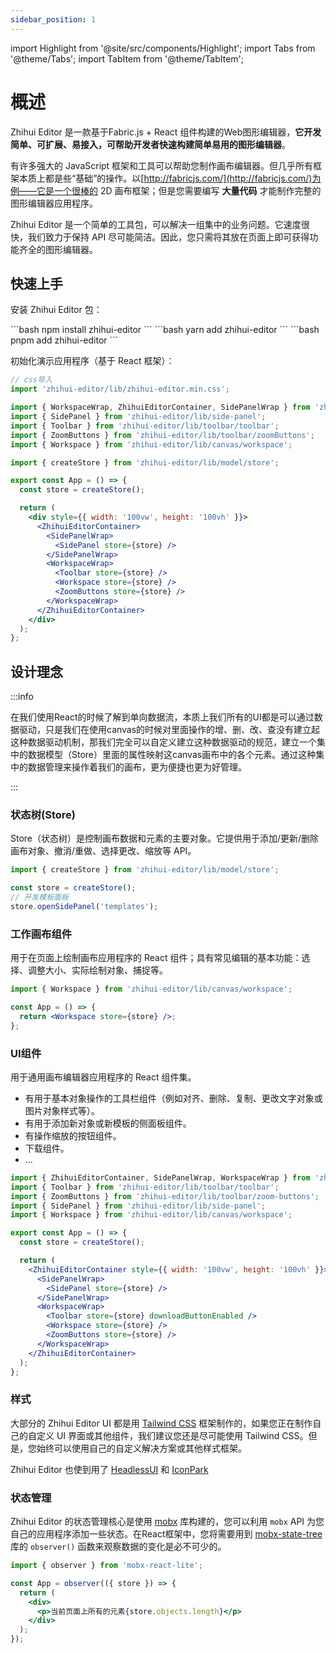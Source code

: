 ```yaml
---
sidebar_position: 1
---
```


import Highlight from '@site/src/components/Highlight';
import Tabs from '@theme/Tabs';
import TabItem from '@theme/TabItem';

# 概述

<Highlight color="#dfd9fe">Zhihui Editor</Highlight> 是一款基于Fabric.js + React 组件构建的Web图形编辑器，**它开发简单、可扩展、易接入，可帮助开发者快速构建简单易用的图形编辑器**。

有许多强大的 JavaScript 框架和工具可以帮助您制作画布编辑器。但几乎所有框架本质上都是些“基础”的操作。以[http://fabricjs.com/](http://fabricjs.com/)为例——它是一个很棒的 2D 画布框架；但是您需要编写 **大量代码** 才能制作完整的图形编辑器应用程序。

Zhihui Editor 是一个简单的工具包，可以解决一组集中的业务问题。它速度很快，我们致力于保持 API 尽可能简洁。因此，您只需将其放在页面上即可获得功能齐全的图形编辑器。

## 快速上手

安装 <Highlight color="#dfd9fe">Zhihui Editor</Highlight> 包：

<Tabs>
  <TabItem value="npm run zhihui-editor" label="npm" default>
    ```bash
    npm install zhihui-editor
    ```
  </TabItem>
  <TabItem value="yarn zhihui-editor" label="yarn">
    ```bash
    yarn add zhihui-editor
    ```
  </TabItem>
  <TabItem value="pnpm add zhihui-editor" label="pnpm">
    ```bash
    pnpm add zhihui-editor
    ```
  </TabItem>
</Tabs>

初始化演示应用程序（基于 React 框架）：

```jsx
// css导入
import 'zhihui-editor/lib/zhihui-editor.min.css';

import { WorkspaceWrap, ZhihuiEditorContainer, SidePanelWrap } from 'zhihui-editor';
import { SidePanel } from 'zhihui-editor/lib/side-panel';
import { Toolbar } from 'zhihui-editor/lib/toolbar/toolbar';
import { ZoomButtons } from 'zhihui-editor/lib/toolbar/zoomButtons';
import { Workspace } from 'zhihui-editor/lib/canvas/workspace';

import { createStore } from 'zhihui-editor/lib/model/store';

export const App = () => {
  const store = createStore();

  return (
    <div style={{ width: '100vw', height: '100vh' }}>
      <ZhihuiEditorContainer>
        <SidePanelWrap>
          <SidePanel store={store} />
        </SidePanelWrap>
        <WorkspaceWrap>
          <Toolbar store={store} />
          <Workspace store={store} />
          <ZoomButtons store={store} />
        </WorkspaceWrap>
      </ZhihuiEditorContainer>
    </div>
  );
};
```

## 设计理念

:::info

在我们使用React的时候了解到单向数据流，本质上我们所有的UI都是可以通过数据驱动，只是我们在使用canvas的时候对里面操作的增、删、改、查没有建立起这种数据驱动机制，那我们完全可以自定义建立这种数据驱动的规范，建立一个集中的数据模型（Store）里面的属性映射这canvas画布中的各个元素。通过这种集中的数据管理来操作着我们的画布，更为便捷也更为好管理。

:::

### 状态树(Store)

Store（状态树）是控制画布数据和元素的主要对象。它提供用于添加/更新/删除画布对象、撤消/重做、选择更改、缩放等 API。

```jsx
import { createStore } from 'zhihui-editor/lib/model/store';

const store = createStore();
// 开发模板面板
store.openSidePanel('templates');
```

### 工作画布组件

用于在页面上绘制画布应用程序的 React 组件；具有常见编辑的基本功能：选择、调整大小、实际绘制对象、捕捉等。

```jsx
import { Workspace } from 'zhihui-editor/lib/canvas/workspace';

const App = () => {
  return <Workspace store={store} />;
};
```

### UI组件

用于通用画布编辑器应用程序的 React 组件集。

- 有用于基本对象操作的工具栏组件（例如对齐、删除、复制、更改文字对象或图片对象样式等）。
- 有用于添加新对象或新模板的侧面板组件。
- 有操作缩放的按钮组件。
- 下载组件。
- ...

```jsx
import { ZhihuiEditorContainer, SidePanelWrap, WorkspaceWrap } from 'zhihui-editor';
import { Toolbar } from 'zhihui-editor/lib/toolbar/toolbar';
import { ZoomButtons } from 'zhihui-editor/lib/toolbar/zoom-buttons';
import { SidePanel } from 'zhihui-editor/lib/side-panel';
import { Workspace } from 'zhihui-editor/lib/canvas/workspace';

export const App = () => {
  const store = createStore();

  return (
    <ZhihuiEditorContainer style={{ width: '100vw', height: '100vh' }}>
      <SidePanelWrap>
        <SidePanel store={store} />
      </SidePanelWrap>
      <WorkspaceWrap>
        <Toolbar store={store} downloadButtonEnabled />
        <Workspace store={store} />
        <ZoomButtons store={store} />
      </WorkspaceWrap>
    </ZhihuiEditorContainer>
  );
};
```

### 样式

大部分的 <Highlight color="#dfd9fe">Zhihui Editor</Highlight> UI 都是用 [Tailwind CSS](https://tailwindui.com/) 框架制作的，如果您正在制作自己的自定义 UI 界面或其他组件，我们建议您还是尽可能使用 Tailwind CSS。但是，您始终可以使用自己的自定义解决方案或其他样式框架。

Zhihui Editor 也使到用了 [HeadlessUI](https://headlessui.com/) 和 [IconPark](https://iconpark.oceanengine.com/home)

### 状态管理

Zhihui Editor 的状态管理核心是使用 [mobx](https://mobx.js.org/README.html) 库构建的，您可以利用 <code>mobx</code> API 为您自己的应用程序添加一些状态。在React框架中，您将需要用到 [mobx-state-tree](https://mobx-state-tree.js.org/intro/welcome) 库的 <code>observer()</code> 函数来观察数据的变化是必不可少的。

```jsx
import { observer } from 'mobx-react-lite';

const App = observer(({ store }) => {
  return (
    <div>
      <p>当前页面上所有的元素{store.objects.length}</p>
    </div>
  );
});
```
